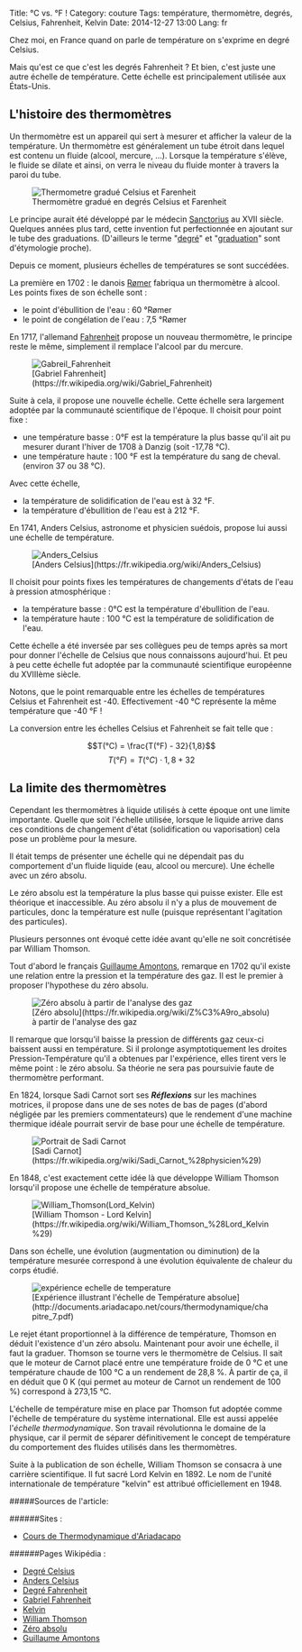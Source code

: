 Title: °C vs. °F !
Category: couture
Tags: température, thermomètre, degrés, Celsius, Fahrenheit, Kelvin
Date: 2014-12-27 13:00
Lang: fr

Chez moi, en France quand on parle de température on s'exprime en degré Celsius.

Mais qu'est ce que c'est les degrés Fahrenheit ?
Et bien, c'est juste une autre échelle de température. Cette échelle est principalement utilisée aux États-Unis.

## L'histoire des thermomètres

Un thermomètre est un appareil qui sert à mesurer et afficher la valeur de la température.
Un thermomètre est généralement un tube étroit dans lequel est contenu un fluide (alcool, mercure, ...). Lorsque la température s'élève, le fluide se dilate et ainsi, on verra le niveau du fluide monter à travers la paroi du tube.

<figure role="group">
	<img src="/images/thermometreCF.png" alt="Thermometre gradué Celsius et Farenheit">
	<figcaption>Thermomètre gradué en degrés Celsius et Farenheit</figcaption>
</figure>

Le principe aurait été développé par le médecin [Sanctorius](https://fr.wikipedia.org/wiki/Santorio_Santorio) au XVII siècle.
Quelques années plus tard, cette invention fut perfectionnée en ajoutant sur le tube des graduations. (D'ailleurs le terme "[degré](https://fr.wiktionary.org/wiki/degr%C3%A9)" et "[graduation](https://fr.wiktionary.org/wiki/graduation)" sont d'étymologie proche).

Depuis ce moment, plusieurs échelles de températures se sont succédées.

La première en 1702 : le danois [Rømer](https://fr.wikipedia.org/wiki/Ole_Christensen_R%C3%B8mer) fabriqua un thermomètre à alcool.
Les points fixes de son échelle sont :

- le point d'ébullition de l'eau : 60 °Rømer
- le point de congélation de l'eau : 7,5 °Rømer

En 1717, l'allemand [Fahrenheit](https://fr.wikipedia.org/wiki/Gabriel_Fahrenheit) propose un nouveau thermomètre, le principe reste le même, simplement il remplace l'alcool par du mercure.
<figure role="group">
	<img src="/images/GabrielFahrenheit.jpg" alt="Gabreil_Fahrenheit">
	<figcaption>[Gabriel Fahrenheit](https://fr.wikipedia.org/wiki/Gabriel_Fahrenheit)</figcaption>
</figure>

Suite à cela, il propose une nouvelle échelle. Cette échelle sera largement adoptée par la communauté scientifique de l'époque.
Il choisit pour point fixe :

- une température basse : 0°F est la température la plus basse qu'il ait pu mesurer durant l'hiver de 1708 à Danzig (soit -17,78 °C).
- une température haute : 100 °F est la température du sang de cheval. (environ 37 ou 38 °C).

Avec cette échelle,

- la température de solidification de l'eau est à 32 °F.
- la température d'ébullition de l'eau est à 212 °F.

En 1741, Anders Celsius, astronome et physicien suédois, propose lui aussi une échelle de température.
<figure role="group">
	<img src="/images/AndersCelsius.jpg" alt="Anders_Celsius">
	<figcaption>[Anders Celsius](https://fr.wikipedia.org/wiki/Anders_Celsius)</figcaption>
</figure>

Il choisit pour points fixes les températures de changements d'états de l'eau à pression atmosphérique :
- la température basse : 0°C est la température d'ébullition de l'eau.
- la température haute : 100 °C est la température de solidification de l'eau.

Cette échelle a été inversée par ses collègues peu de temps après sa mort pour donner l'échelle de Celsius que nous connaissons aujourd'hui. Et peu à peu cette échelle fut adoptée par la communauté scientifique européenne du XVIIIème siècle.

Notons, que le point remarquable entre les échelles de températures Celsius et Fahrenheit est -40. Effectivement -40 °C représente la même température que -40 °F !

La conversion entre les échelles Celsius et Fahrenheit se fait telle que :

$$T(°C) = \frac{T(°F) - 32}{1,8}$$
$$T(°F) = T(°C)\cdot 1,8 + 32$$

## La limite des thermomètres

Cependant les thermomètres à liquide utilisés à cette époque ont une limite importante. Quelle que soit l'échelle utilisée, lorsque le liquide arrive dans ces conditions de changement d'état (solidification ou vaporisation) cela pose un problème pour la mesure.

Il était temps de présenter une échelle qui ne dépendait pas du comportement d'un fluide liquide (eau, alcool ou mercure).
Une échelle avec un zéro absolu.

Le zéro absolu est la température la plus basse qui puisse exister. Elle est théorique et inaccessible.
Au zéro absolu il n'y a plus de mouvement de particules, donc la température est nulle (puisque représentant l'agitation des particules).

Plusieurs personnes ont évoqué cette idée avant qu'elle ne soit concrétisée par William Thomson.

Tout d'abord le français [Guillaume Amontons](https://fr.wikipedia.org/wiki/Guillaume_Amontons), remarque en 1702 qu'il existe une relation entre la pression et la température des gaz. Il est le premier à proposer l'hypothese du zéro absolu.
<figure role="group">
	<img src="/images/Gas_thermometer_and_absolute_zero_fr.jpg" alt="Zéro absolu à partir de l'analyse des gaz">
	<figcaption>[Zéro absolu](https://fr.wikipedia.org/wiki/Z%C3%A9ro_absolu) à partir de l'analyse des gaz</figcaption>
</figure>

Il remarque que lorsqu'il baisse la pression de différents gaz ceux-ci baissent aussi en température. Si il prolonge asymptotiquement les droites Pression-Température qu'il a obtenues par l'expérience, elles tirent vers le même point : le zéro absolu. Sa théorie ne sera pas poursuivie faute de thermomètre performant.

En 1824, lorsque Sadi Carnot sort ses ***Réflexions*** sur les machines motrices, il propose dans une de ses notes de bas de pages (d'abord négligée par les premiers commentateurs) que le rendement d'une machine thermique idéale pourrait servir de base pour une échelle de température.
<figure role="group">
	<img src="/images/Sadi_Carnot2.jpeg" alt="Portrait de Sadi Carnot">
	<figcaption>[Sadi Carnot](https://fr.wikipedia.org/wiki/Sadi_Carnot_%28physicien%29)</figcaption>
</figure>

En 1848, c'est exactement cette idée là que développe William Thomson lorsqu'il propose une échelle de température absolue.
<figure role="group">
 	<img src="/images/WilliamThomson_LordKelvin.jpg" alt="William_Thomson(Lord_Kelvin)">
 	<figcaption>[William Thomson - Lord Kelvin](https://fr.wikipedia.org/wiki/William_Thomson_%28Lord_Kelvin%29)</figcaption>
 </figure>

Dans son échelle, une évolution (augmentation ou diminution) de la température mesurée correspond à une évolution équivalente de chaleur du corps étudié.
<figure role="group">
	<img src="/images/Expérience_illustrant_echelle_température_absolue.png" alt="expérience echelle de temperature">
	<figcaption>[Expérience illustrant l'échelle de Température absolue](http://documents.ariadacapo.net/cours/thermodynamique/chapitre_7.pdf)</figcaption>
</figure>

Le rejet étant proportionnel à la différence de température, Thomson en déduit l'existence d'un zéro absolu. Maintenant pour avoir une échelle, il faut la graduer.
Thomson se tourne vers le thermomètre de Celsius. Il sait que le moteur de Carnot placé entre une température froide de 0 °C et une température chaude de 100 °C a un rendement de 28,8 %.
À partir de ça, il en déduit que 0 K (qui permet au moteur de Carnot un rendement de 100 %) correspond à 273,15 °C.

L'échelle de température mise en place par Thomson fut adoptée comme l'échelle de température du système international. Elle est aussi appelée l'*échelle thermodynamique*.
Son travail révolutionna le domaine de la physique, car il permit de séparer définitivement le concept de température du comportement des fluides utilisés dans les thermomètres.

Suite à la publication de son échelle, William Thomson se consacra à une carrière scientifique. Il fut sacré Lord Kelvin en 1892. Le nom de l'unité internationale de température "kelvin" est attribué officiellement en 1948.

#####Sources de l'article:

######Sites :

- [Cours de Thermodynamique d'Ariadacapo](http://documents.ariadacapo.net/cours/thermodynamique/)

######Pages Wikipédia :

- [Degré Celsius](https://fr.wikipedia.org/wiki/Degr%C3%A9_Celsius)
- [Anders Celsius](https://fr.wikipedia.org/wiki/Anders_Celsius)
- [Degré Fahrenheit](https://fr.wikipedia.org/wiki/Degr%C3%A9_Fahrenheit)
- [Gabriel Fahrenheit](https://fr.wikipedia.org/wiki/Gabriel_Fahrenheit)
- [Kelvin](https://fr.wikipedia.org/wiki/Kelvin)
- [William Thomson](https://fr.wikipedia.org/wiki/William_Thomson_%28Lord_Kelvin%29)
- [Zéro absolu](https://fr.wikipedia.org/wiki/Z%C3%A9ro_absolu)
- [Guillaume Amontons](https://fr.wikipedia.org/wiki/Guillaume_Amontons)
